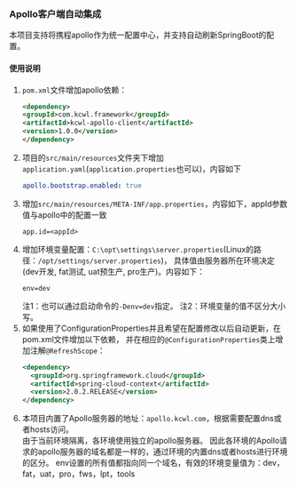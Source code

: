 ### Apollo客户端自动集成
本项目支持将携程apollo作为统一配置中心，并支持自动刷新SpringBoot的配置。

#### 使用说明
1. `pom.xml`文件增加apollo依赖：
    ```xml
    <dependency>
    <groupId>com.kcwl.framework</groupId>
    <artifactId>kcwl-apollo-client</artifactId>
    <version>1.0.0</version>
    </dependency>
    ```
2. 项目的`src/main/resources`文件夹下增加`application.yaml`(`application.properties`也可以)，内容如下
    ```yaml
    apollo.bootstrap.enabled: true
    ```
3. 增加`src/main/resources/META-INF/app.properties`，内容如下，appId参数值与apollo中的配置一致
    ```properties
    app.id=<appId>
    ```
4. 增加环境变量配置：`C:\opt\settings\server.properties`(Linux的路径：`/opt/settings/server.properties`)，
具体值由服务器所在环境决定(dev开发, fat测试, uat预生产, pro生产)。内容如下：
    ```properties
    env=dev
    ```
    注1：也可以通过启动命令的`-Denv=dev`指定。
    注2：环境变量的值不区分大小写。
5. 如果使用了ConfigurationProperties并且希望在配置修改以后自动更新，在pom.xml文件增加以下依赖，
并在相应的`@ConfigurationProperties`类上增加注解`@RefreshScope`：
    ```xml
    <dependency>
      <groupId>org.springframework.cloud</groupId>
      <artifactId>spring-cloud-context</artifactId>
      <version>2.0.2.RELEASE</version>
    </dependency>
    ```
6. 本项目内置了Apollo服务器的地址：`apollo.kcwl.com`，根据需要配置dns或者hosts访问。  
由于当前环境隔离，各环境使用独立的apollo服务器。
因此各环境的Apollo请求的apollo服务器的域名都是一样的，通过环境的内置dns或者hosts进行环境的区分。
env设置的所有值都指向同一个域名，有效的环境变量值为：dev，fat，uat，pro，fws，lpt，tools
